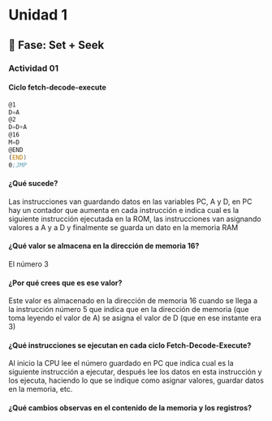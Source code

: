 # Unidad 1

## 🔎 Fase: Set + Seek

### Actividad 01
#### Ciclo fetch-decode-execute
``` asm
@1
D=A
@2
D=D+A
@16
M=D
@END
(END)
0;JMP
```

#### ¿Qué sucede?
Las instrucciones van guardando datos en las variables PC, A y D, en PC hay un contador que aumenta en cada instrucción e indica cual es la siguiente instrucción ejecutada en la ROM, las instrucciones van asignando valores a A y a D y finalmente se guarda un dato en la memoria RAM

#### ¿Qué valor se almacena en la dirección de memoria 16?
El número 3

#### ¿Por qué crees que es ese valor?
Este valor es almacenado en la dirección de memoria 16 cuando se llega a la instrucción número 5 que indica que en la dirección de memoria (que toma leyendo el valor de A) se asigna el valor de D (que en ese instante era 3)


#### ¿Qué instrucciones se ejecutan en cada ciclo Fetch-Decode-Execute?
Al inicio la CPU lee el número guardado en PC que indica cual es la siguiente instrucción a ejecutar, después lee los datos en esta instrucción y los ejecuta, haciendo lo que se indique como asignar valores, guardar datos en la memoria, etc.

#### ¿Qué cambios observas en el contenido de la memoria y los registros?
